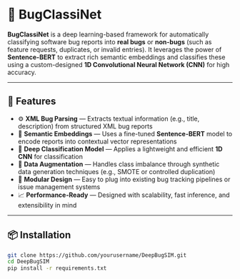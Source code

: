 # 🐞 BugClassiNet

**BugClassiNet** is a deep learning-based framework for automatically classifying software bug reports into **real bugs** or **non-bugs** (such as feature requests, duplicates, or invalid entries). It leverages the power of **Sentence-BERT** to extract rich semantic embeddings and classifies these using a custom-designed **1D Convolutional Neural Network (CNN)** for high accuracy.

---

## 🚀 Features

- ⚙️ **XML Bug Parsing** — Extracts textual information (e.g., title, description) from structured XML bug reports  
- 🧠 **Semantic Embeddings** — Uses a fine-tuned **Sentence-BERT** model to encode reports into contextual vector representations  
- 🧪 **Deep Classification Model** — Applies a lightweight and efficient **1D CNN** for classification  
- 🧬 **Data Augmentation** — Handles class imbalance through synthetic data generation techniques (e.g., SMOTE or controlled duplication)  
- 🔌 **Modular Design** — Easy to plug into existing bug tracking pipelines or issue management systems  
- 📈 **Performance-Ready** — Designed with scalability, fast inference, and extensibility in mind

---

## 📦 Installation

```bash
git clone https://github.com/yourusername/DeepBugSIM.git
cd DeepBugSIM
pip install -r requirements.txt
